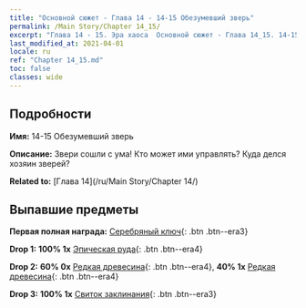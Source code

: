 ```yaml
---
title: "Основной сюжет - Глава 14 - 14-15 Обезумевший зверь"
permalink: /Main Story/Chapter 14_15/
excerpt: "Глава 14 - 15. Эра хаоса  Основной сюжет - Глава 14_15. 14-15 Обезумевший зверь"
last_modified_at: 2021-04-01
locale: ru
ref: "Chapter 14_15.md"
toc: false
classes: wide
---
```


## Подробности

 **Имя:** 14-15 Обезумевший зверь

 **Описание:** Звери сошли с ума! Кто может ими управлять? Куда делся хозяин зверей?

 **Related to:** [Глава 14](/ru/Main Story/Chapter 14/)

## Выпавшие предметы

 **Первая полная награда:** [Серебряный ключ](/ru/Items/con_693/){: .btn .btn--era3}

 **Drop 1:** **100% 1x** [Эпическая руда](/ru/Items/mat_47/){: .btn .btn--era4}

 **Drop 2:** **60% 0x** [Редкая древесина](/ru/Items/mat_41/){: .btn .btn--era4}, **40% 1x** [Редкая древесина](/ru/Items/mat_41/){: .btn .btn--era4}

 **Drop 3:** **100% 1x** [Свиток заклинания](/ru/Items/con_694/){: .btn .btn--era3}

